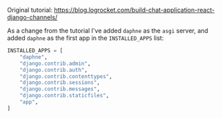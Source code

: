 Original tutorial:
https://blog.logrocket.com/build-chat-application-react-django-channels/

As a change from the tutorial I've added `daphne` as the `asgi` server, and added `daphne` as the first app in the 
`INSTALLED_APPS` list:

```python
INSTALLED_APPS = [
    "daphne",
    "django.contrib.admin",
    "django.contrib.auth",
    "django.contrib.contenttypes",
    "django.contrib.sessions",
    "django.contrib.messages",
    "django.contrib.staticfiles",
    "app",
]
```
